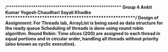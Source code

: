 /****************************************************
<b/>
Group 4
Ankit Kumar
Yogesh Chaudhari
Sayali Khodke
<b/>
*****************************************************/
<b/>
Design of Assignment:
For Threads lab,
ArrayList is being used as data structure for the ready queue
Scheduling of threads is done using round robin algorithm.
Round Robin:
Time slices (200) are assigned to each thread in equal portions and in circular order, handling all threads without priority (also known as cyclic executive).

